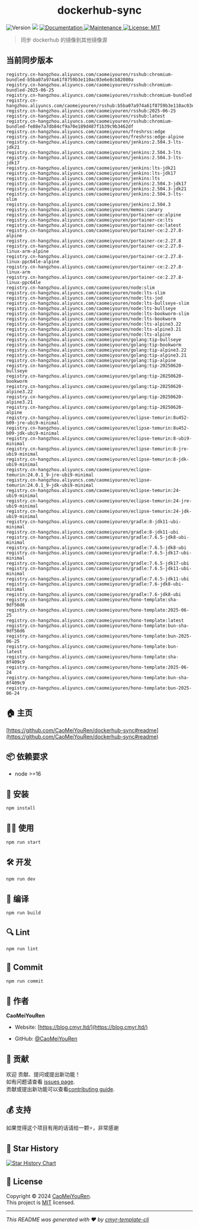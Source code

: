<h1 align="center">dockerhub-sync </h1>
<p>
  <img alt="Version" src="https://img.shields.io/badge/version-0.1.0-blue.svg?cacheSeconds=2592000" />
  <img src="https://img.shields.io/badge/node-%3E%3D16-blue.svg" />
  <a href="https://github.com/CaoMeiYouRen/dockerhub-sync#readme" target="_blank">
    <img alt="Documentation" src="https://img.shields.io/badge/documentation-yes-brightgreen.svg" />
  </a>
  <a href="https://github.com/CaoMeiYouRen/dockerhub-sync/graphs/commit-activity" target="_blank">
    <img alt="Maintenance" src="https://img.shields.io/badge/Maintained%3F-yes-green.svg" />
  </a>
  <a href="https://github.com/CaoMeiYouRen/dockerhub-sync/blob/master/LICENSE" target="_blank">
    <img alt="License: MIT" src="https://img.shields.io/github/license/CaoMeiYouRen/dockerhub-sync?color=yellow" />
  </a>
</p>


> 同步 dockerhub 的镜像到其他镜像源

## 当前同步版本

<!-- DOCKER_START -->
```
registry.cn-hangzhou.aliyuncs.com/caomeiyouren/rsshub:chromium-bundled-b5ba07a974a61f8759b3e110ac03e6e8cb82080a
registry.cn-hangzhou.aliyuncs.com/caomeiyouren/rsshub:chromium-bundled-2025-06-25
registry.cn-hangzhou.aliyuncs.com/caomeiyouren/rsshub:chromium-bundled
registry.cn-hangzhou.aliyuncs.com/caomeiyouren/rsshub:b5ba07a974a61f8759b3e110ac03e6e8cb82080a
registry.cn-hangzhou.aliyuncs.com/caomeiyouren/rsshub:2025-06-25
registry.cn-hangzhou.aliyuncs.com/caomeiyouren/rsshub:latest
registry.cn-hangzhou.aliyuncs.com/caomeiyouren/rsshub:chromium-bundled-fe88e7a7db84cf9a70e189d487f1b39c9b3462df
registry.cn-hangzhou.aliyuncs.com/caomeiyouren/freshrss:edge
registry.cn-hangzhou.aliyuncs.com/caomeiyouren/freshrss:edge-alpine
registry.cn-hangzhou.aliyuncs.com/caomeiyouren/jenkins:2.504.3-lts-jdk21
registry.cn-hangzhou.aliyuncs.com/caomeiyouren/jenkins:2.504.3-lts
registry.cn-hangzhou.aliyuncs.com/caomeiyouren/jenkins:2.504.3-lts-jdk17
registry.cn-hangzhou.aliyuncs.com/caomeiyouren/jenkins:lts-jdk21
registry.cn-hangzhou.aliyuncs.com/caomeiyouren/jenkins:lts-jdk17
registry.cn-hangzhou.aliyuncs.com/caomeiyouren/jenkins:lts
registry.cn-hangzhou.aliyuncs.com/caomeiyouren/jenkins:2.504.3-jdk17
registry.cn-hangzhou.aliyuncs.com/caomeiyouren/jenkins:2.504.3-jdk21
registry.cn-hangzhou.aliyuncs.com/caomeiyouren/jenkins:2.504.3-lts-slim
registry.cn-hangzhou.aliyuncs.com/caomeiyouren/jenkins:2.504.3
registry.cn-hangzhou.aliyuncs.com/caomeiyouren/memos:canary
registry.cn-hangzhou.aliyuncs.com/caomeiyouren/portainer-ce:alpine
registry.cn-hangzhou.aliyuncs.com/caomeiyouren/portainer-ce:lts
registry.cn-hangzhou.aliyuncs.com/caomeiyouren/portainer-ce:latest
registry.cn-hangzhou.aliyuncs.com/caomeiyouren/portainer-ce:2.27.8-alpine
registry.cn-hangzhou.aliyuncs.com/caomeiyouren/portainer-ce:2.27.8
registry.cn-hangzhou.aliyuncs.com/caomeiyouren/portainer-ce:2.27.8-linux-arm-alpine
registry.cn-hangzhou.aliyuncs.com/caomeiyouren/portainer-ce:2.27.8-linux-ppc64le-alpine
registry.cn-hangzhou.aliyuncs.com/caomeiyouren/portainer-ce:2.27.8-linux-arm
registry.cn-hangzhou.aliyuncs.com/caomeiyouren/portainer-ce:2.27.8-linux-ppc64le
registry.cn-hangzhou.aliyuncs.com/caomeiyouren/node:slim
registry.cn-hangzhou.aliyuncs.com/caomeiyouren/node:lts-slim
registry.cn-hangzhou.aliyuncs.com/caomeiyouren/node:lts-jod
registry.cn-hangzhou.aliyuncs.com/caomeiyouren/node:lts-bullseye-slim
registry.cn-hangzhou.aliyuncs.com/caomeiyouren/node:lts-bullseye
registry.cn-hangzhou.aliyuncs.com/caomeiyouren/node:lts-bookworm-slim
registry.cn-hangzhou.aliyuncs.com/caomeiyouren/node:lts-bookworm
registry.cn-hangzhou.aliyuncs.com/caomeiyouren/node:lts-alpine3.22
registry.cn-hangzhou.aliyuncs.com/caomeiyouren/node:lts-alpine3.21
registry.cn-hangzhou.aliyuncs.com/caomeiyouren/node:lts-alpine
registry.cn-hangzhou.aliyuncs.com/caomeiyouren/golang:tip-bullseye
registry.cn-hangzhou.aliyuncs.com/caomeiyouren/golang:tip-bookworm
registry.cn-hangzhou.aliyuncs.com/caomeiyouren/golang:tip-alpine3.22
registry.cn-hangzhou.aliyuncs.com/caomeiyouren/golang:tip-alpine3.21
registry.cn-hangzhou.aliyuncs.com/caomeiyouren/golang:tip-alpine
registry.cn-hangzhou.aliyuncs.com/caomeiyouren/golang:tip-20250620-bullseye
registry.cn-hangzhou.aliyuncs.com/caomeiyouren/golang:tip-20250620-bookworm
registry.cn-hangzhou.aliyuncs.com/caomeiyouren/golang:tip-20250620-alpine3.22
registry.cn-hangzhou.aliyuncs.com/caomeiyouren/golang:tip-20250620-alpine3.21
registry.cn-hangzhou.aliyuncs.com/caomeiyouren/golang:tip-20250620-alpine
registry.cn-hangzhou.aliyuncs.com/caomeiyouren/eclipse-temurin:8u452-b09-jre-ubi9-minimal
registry.cn-hangzhou.aliyuncs.com/caomeiyouren/eclipse-temurin:8u452-b09-jdk-ubi9-minimal
registry.cn-hangzhou.aliyuncs.com/caomeiyouren/eclipse-temurin:8-ubi9-minimal
registry.cn-hangzhou.aliyuncs.com/caomeiyouren/eclipse-temurin:8-jre-ubi9-minimal
registry.cn-hangzhou.aliyuncs.com/caomeiyouren/eclipse-temurin:8-jdk-ubi9-minimal
registry.cn-hangzhou.aliyuncs.com/caomeiyouren/eclipse-temurin:24.0.1_9-jre-ubi9-minimal
registry.cn-hangzhou.aliyuncs.com/caomeiyouren/eclipse-temurin:24.0.1_9-jdk-ubi9-minimal
registry.cn-hangzhou.aliyuncs.com/caomeiyouren/eclipse-temurin:24-ubi9-minimal
registry.cn-hangzhou.aliyuncs.com/caomeiyouren/eclipse-temurin:24-jre-ubi9-minimal
registry.cn-hangzhou.aliyuncs.com/caomeiyouren/eclipse-temurin:24-jdk-ubi9-minimal
registry.cn-hangzhou.aliyuncs.com/caomeiyouren/gradle:8-jdk11-ubi-minimal
registry.cn-hangzhou.aliyuncs.com/caomeiyouren/gradle:8-jdk11-ubi
registry.cn-hangzhou.aliyuncs.com/caomeiyouren/gradle:7.6.5-jdk8-ubi-minimal
registry.cn-hangzhou.aliyuncs.com/caomeiyouren/gradle:7.6.5-jdk8-ubi
registry.cn-hangzhou.aliyuncs.com/caomeiyouren/gradle:7.6.5-jdk17-ubi-minimal
registry.cn-hangzhou.aliyuncs.com/caomeiyouren/gradle:7.6.5-jdk17-ubi
registry.cn-hangzhou.aliyuncs.com/caomeiyouren/gradle:7.6.5-jdk11-ubi-minimal
registry.cn-hangzhou.aliyuncs.com/caomeiyouren/gradle:7.6.5-jdk11-ubi
registry.cn-hangzhou.aliyuncs.com/caomeiyouren/gradle:7.6-jdk8-ubi-minimal
registry.cn-hangzhou.aliyuncs.com/caomeiyouren/gradle:7.6-jdk8-ubi
registry.cn-hangzhou.aliyuncs.com/caomeiyouren/hono-template:sha-9df56d6
registry.cn-hangzhou.aliyuncs.com/caomeiyouren/hono-template:2025-06-25
registry.cn-hangzhou.aliyuncs.com/caomeiyouren/hono-template:latest
registry.cn-hangzhou.aliyuncs.com/caomeiyouren/hono-template:bun-sha-9df56d6
registry.cn-hangzhou.aliyuncs.com/caomeiyouren/hono-template:bun-2025-06-25
registry.cn-hangzhou.aliyuncs.com/caomeiyouren/hono-template:bun-latest
registry.cn-hangzhou.aliyuncs.com/caomeiyouren/hono-template:sha-8f409c9
registry.cn-hangzhou.aliyuncs.com/caomeiyouren/hono-template:2025-06-24
registry.cn-hangzhou.aliyuncs.com/caomeiyouren/hono-template:bun-sha-8f409c9
registry.cn-hangzhou.aliyuncs.com/caomeiyouren/hono-template:bun-2025-06-24
```
<!-- DOCKER_END -->

## 🏠 主页

[https://github.com/CaoMeiYouRen/dockerhub-sync#readme](https://github.com/CaoMeiYouRen/dockerhub-sync#readme)


## 📦 依赖要求


- node >=16

## 🚀 安装

```sh
npm install
```

## 👨‍💻 使用

```sh
npm run start
```

## 🛠️ 开发

```sh
npm run dev
```

## 🔧 编译

```sh
npm run build
```

## 🔍 Lint

```sh
npm run lint
```

## 💾 Commit

```sh
npm run commit
```


## 👤 作者


**CaoMeiYouRen**

* Website: [https://blog.cmyr.ltd/](https://blog.cmyr.ltd/)

* GitHub: [@CaoMeiYouRen](https://github.com/CaoMeiYouRen)


## 🤝 贡献

欢迎 贡献、提问或提出新功能！<br />如有问题请查看 [issues page](https://github.com/CaoMeiYouRen/dockerhub-sync/issues). <br/>贡献或提出新功能可以查看[contributing guide](https://github.com/CaoMeiYouRen/dockerhub-sync/blob/master/CONTRIBUTING.md).

## 💰 支持

如果觉得这个项目有用的话请给一颗⭐️，非常感谢

## 🌟 Star History

[![Star History Chart](https://api.star-history.com/svg?repos=CaoMeiYouRen/dockerhub-sync&type=Date)](https://star-history.com/#CaoMeiYouRen/dockerhub-sync&Date)

## 📝 License

Copyright © 2024 [CaoMeiYouRen](https://github.com/CaoMeiYouRen).<br />
This project is [MIT](https://github.com/CaoMeiYouRen/dockerhub-sync/blob/master/LICENSE) licensed.

***
_This README was generated with ❤️ by [cmyr-template-cli](https://github.com/CaoMeiYouRen/cmyr-template-cli)_
